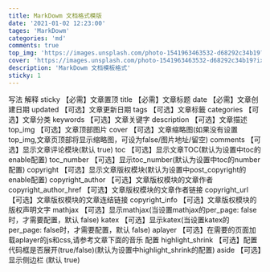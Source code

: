 ```yaml
---
title: MarkDowm 文档格式模版
date: '2021-01-02 12:23:00'
tages: 'MarkDowm'
categories: 'md'
comments: true
top_img: 'https://images.unsplash.com/photo-1541963463532-d68292c34b19?ixid=MnwxMjA3fDB8MHxzZWFyY2h8Mnx8Ym9va3xlbnwwfHwwfHw%3D&ixlib=rb-1.2.1&auto=format&fit=crop&w=800&q=60'
cover: 'https://images.unsplash.com/photo-1541963463532-d68292c34b19?ixid=MnwxMjA3fDB8MHxzZWFyY2h8Mnx8Ym9va3xlbnwwfHwwfHw%3D&ixlib=rb-1.2.1&auto=format&fit=crop&w=800&q=60'
description: 'MarkDowm 文档模板格式'
sticky: 1
---
```


写法	解释
sticky  【必需】文章置顶
title	【必需】文章标题
date	【必需】文章创建日期
updated	【可选】文章更新日期
tags	【可选】文章标籤
categories	【可选】文章分类
keywords	【可选】文章关键字
description	【可选】文章描述
top_img	【可选】文章顶部图片
cover	【可选】文章缩略图(如果没有设置top_img,文章页顶部将显示缩略图，可设为false/图片地址/留空)
comments	【可选】显示文章评论模块(默认 true)
toc	【可选】显示文章TOC(默认为设置中toc的enable配置)
toc_number	【可选】显示toc_number(默认为设置中toc的number配置)
copyright	【可选】显示文章版权模块(默认为设置中post_copyright的enable配置)
copyright_author	【可选】文章版权模块的文章作者
copyright_author_href	【可选】文章版权模块的文章作者链接
copyright_url	【可选】文章版权模块的文章连结链接
copyright_info	【可选】文章版权模块的版权声明文字
mathjax	【可选】显示mathjax(当设置mathjax的per_page: false时，才需要配置，默认 false)
katex	【可选】显示katex(当设置katex的per_page: false时，才需要配置，默认 false)
aplayer	【可选】在需要的页面加载aplayer的js和css,请参考文章下面的音乐 配置
highlight_shrink	【可选】配置代码框是否展开(true/false)(默认为设置中highlight_shrink的配置)
aside	【可选】显示侧边栏 (默认 true)
